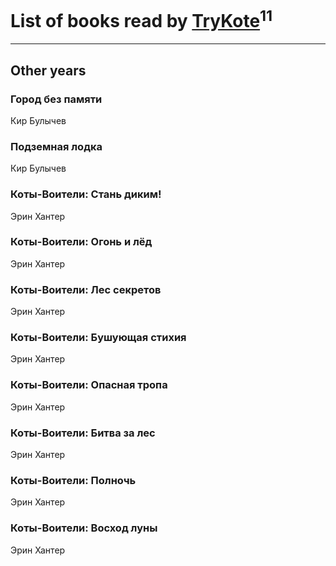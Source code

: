 # List of books read by [TryKote](http://vk.com/id145737651)<sup>11</sup>
---

## Other years

### Город без памяти
Кир Булычев


### Подземная лодка
Кир Булычев


### Коты-Воители: Стань диким!
Эрин Хантер


### Коты-Воители: Огонь и лёд
Эрин Хантер


### Коты-Воители: Лес секретов
Эрин Хантер


### Коты-Воители: Бушующая стихия
Эрин Хантер


### Коты-Воители: Опасная тропа
Эрин Хантер


### Коты-Воители: Битва за лес
Эрин Хантер


### Коты-Воители: Полночь
Эрин Хантер


### Коты-Воители: Восход луны
Эрин Хантер





